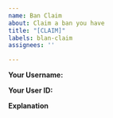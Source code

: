 ```yaml
---
name: Ban Claim
about: Claim a ban you have
title: "[CLAIM]"
labels: blan-claim
assignees: ''

---
```


**Your Username:**

**Your User ID:**

**Explanation**

